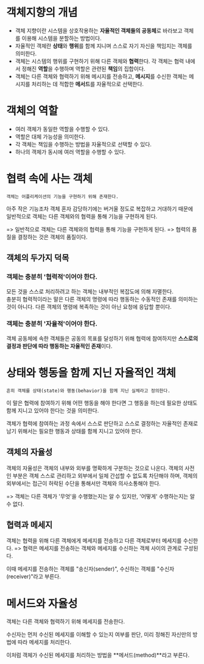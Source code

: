 # 객체지향의 개념

- 객체 지향이란 시스템을 상호작용하는 **자율적인 객체들의 공동체**로 바라보고
  객체를 이용해 시스템을 분할하는 방법이다.
- 자율적인 객체란 **상태**와 **행위**를 함께 지니며 스스로 자기 자신을 책임지는 객체를 의미한다.
- 객체는 시스템의 행위를 구현하기 위해 다른 객체와 **협력**한다.
  각 객체는 협력 내에서 정해진 **역할**을 수행하며 역할은 관련된 **책임**의 집합이다.
- 객체는 다른 객체와 협력하기 위해 메시지를 전송하고,
  **메시지**를 수신한 객체는 메시지를 처리하는 데 적합한 **메서드**를 자율적으로 선택한다.

# 객체의 역할

- 여러 객체가 동일한 역할을 수행할 수 있다.
- 역할은 대체 가능성을 의미한다.
- 각 객체는 책임을 수행하는 방법을 자율적으로 선택할 수 있다.
- 하나의 객체가 동시에 여러 역할을 수행할 수 있다.

# 협력 속에 사는 객체

`객체는 어플리케이션의 기능을 구현하기 위해 존재한다.`

아주 작은 기능조차 객체 혼자 감당하기에는 버거울 정도로 복잡하고 거대하기 때문에
일반적으로 객체는 다른 객체와의 협력을 통해 기능을 구현하게 된다.

=> 일반적으로 객체는 다른 객체와의 협력을 통해 기능을 구현하게 된다.
=> 협력의 품질을 결정하는 것은 객체의 품질이다.

## 객체의 두가지 덕목

### 객체는 충분히 '협력적'이어야 한다.

모든 것을 스스로 처리하려고 하는 객체는 내부적인 복잡도에 의해 자멸한다.  
충분히 협력적이라는 말은 다른 객체의 명령에 따라 행동하는 수동적인 존재를 의미하는 것이 아니다.
다른 객체의 명령에 복족하는 것이 아닌 요청에 응답할 뿐이다.

### 객체는 충분히 '자율적'이어야 한다.

객체 공동체에 속한 객체들은 공동의 목표를 달성하기 위해 협력에 참여하지만
**스스로의 결정과 판단에 따라 행동하는 자율적인 존재**이다.

# 상태와 행동을 함께 지닌 자율적인 객체

`흔히 객체를 상태(state)와 행동(behavior)을 함께 지닌 실체라고 정의한다.`

이 말은 협력에 참여하기 위해 어떤 행동을 해야 한다면
그 행동을 하는데 필요한 상태도 함께 지니고 있어야 한다는 것을 의미한다.

객체가 협력에 참여하는 과정 속에서 스스로 판단하고 스스로 결정하는 자율적인 존재로 남기 위해서는
필요한 행동과 상태를 함께 지니고 있어야 한다.

## 객체의 자율성

객체의 자율성은 객체의 내부와 외부를 명확하게 구분하는 것으로 나온다.
객체의 사전인 부분은 객체 스스로 관리하고 외부에서 일체 간섭할 수 없도록 차단해야 하며,
객체의 외부에서는 접근이 허락된 수단을 통해서만 객체와 의사소통해야 한다.

=> 객체는 다른 객체가 '무엇'을 수행했는지는 알 수 있지만, '어떻게' 수행하는지는 알 수 없다.

## 협력과 메세지

객체는 협력을 위해 다른 객체에게 메세지를 전송하고 다른 객체로부터 메세지를 수신한다.
=> 협력은 메세지를 전송하는 객체와 메세지를 수신하는 객체 사이의 관계로 구성된다.

이때 메세지를 전송하는 객체를 "송신자(sender)",
수신하는 객체를 "수신자(receiver)"라고 부른다.

# 메서드와 자율성

객체는 다른 객체와 협력하기 위해 메세지를 전송한다.

수신자는 먼저 수신된 메세지를 이해할 수 있는지 여부를 판단, 미리 정해진 자신만의 방법에 따라
메세지를 처리한다.

이처럼 객체가 수신된 메세지를 처리하는 방법을 **메서드(method)**라고 부른다.



